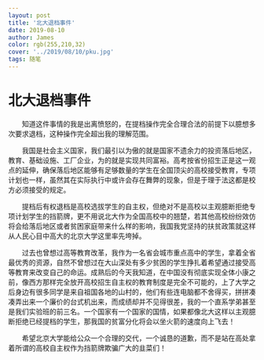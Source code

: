 ```yaml
---
layout: post
title: '北大退档事件'
date: 2019-08-10
author: James
color: rgb(255,210,32)
cover: '../2019/08/10/pku.jpg'
tags: 随笔
---
```


# 北大退档事件

&#8195;&#8195;知道这件事情的我是出离愤怒的，在提档操作完全合理合法的前提下以臆想多次要求退档，这种操作完全超出我的理解范围。

&#8195;&#8195;我国是社会主义国家，我们最引以为傲的就是国家不遗余力的投资落后地区，教育、基础设施、工厂企业，为的就是实现共同富裕。高考按省份招生正是这一观点的延伸，确保落后地区能够有足够数量的学生在全国顶尖的高校接受教育，专项计划也一样，虽然其在实际执行中或许会存在舞弊的现象，但是于理于法这都是校方必须接受的规定。

&#8195;&#8195;提档后有权退档是高校选拔学生的自主权，但绝对不是高校以主观臆断拒绝专项计划学生的挡箭牌，更不用说北大作为全国高校中的翘楚，若其他高校纷纷效仿将会给落后地区或者贫困家庭带来什么样的影响，我国我党坚持的扶贫政策就这样从人民心目中高大的北京大学这里率先垮掉。

&#8195;&#8195;过去也曾想过高等教育改革，我作为一名省会城市重点高中的学生，拿着全省最优秀的资源，自然不曾想过在大山深处有多少贫困的学生挣扎着希望通过接受高等教育来改变自己的命运。成熟后的今天我知道，在中国没有彻底实现全体小康之前，像西方那样完全放开高校招生自主权的教育制度是完全不可能的，上了大学之后身边有很多同学是来自祖国各地的山村的，他们有些连电脑都不舍得买，拼拼凑凑弄出来一个廉价的台式机出来，而成绩却并不见得很差，我的一个直系学弟甚至是我们实验班的前三名。一个国家有一个国家的国情，如果都像北大这样以主观臆断拒绝已经提档的学生，那我国的贫富分化将会以坐火箭的速度向上飞去！

&#8195;&#8195;希望北京大学能给公众一个合理的交代，一个诚恳的道歉，而不是站在高处拿着所谓的高校自主权作为挡箭牌欺骗广大的韭菜们！

